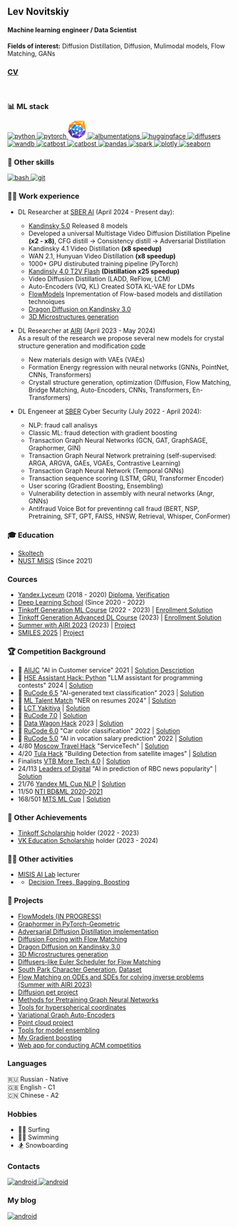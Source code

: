 ## Lev Novitskiy
#### Machine learning engineer / Data Scientist
**Fields of interest:** Diffusion Distillation, Diffusion, Mulimodal models, Flow Matching, GANs

### [CV](https://docs.google.com/document/d/1jdLZTA3AKpMN6FJjoJle_kphrkk5LOnrjv5tbOGH8vM/edit?usp=sharing)
</br>

### 📊 ML stack
<p align="left"> 
  <a href="https://www.python.org" target="_blank"> 
    <img src="https://upload.wikimedia.org/wikipedia/commons/thumb/c/c3/Python-logo-notext.svg/1869px-Python-logo-notext.svg.png" alt="python" width="40" height="40"/>
  </a>
  
  <a href="https://pytorch.org" target="_blank"> 
    <img src="https://pytorch.org/assets/images/pytorch-logo.png" alt="pytorch" width="45" height="45"/>
  </a>
  
   <a href="https://pytorch-geometric.readthedocs.io/en/latest/#" target="_blank"> 
    <img src="https://raw.githubusercontent.com/pyg-team/pyg_sphinx_theme/master/pyg_sphinx_theme/static/img/pyg_logo.png" alt="pytorch-geometric" width="40" height="40"/>
  </a>
  
  <a href="https://networkx.org" target="_blank"> 
    <img src="https://avatars.githubusercontent.com/u/388785?s=280&v=4" alt="albumentations" width="40" height="40"/>
  </a>

  <a href="https://huggingface.co" target="_blank"> 
    <img src="https://uptime-storage.s3.amazonaws.com/logos/d32f5c39b694f3e64d29fc2c9b988cdd.png" alt="huggingface" width="40" height="40"/>
  </a>

  <a href="https://huggingface.co/docs/diffusers/index" target="_blank"> 
    <img src="https://s3.amazonaws.com/pix.iemoji.com/images/emoji/apple/ios-12/256/firecracker.png" alt="diffusers" width="40" height="40"/>
  </a>
  
  <a href="https://wandb.ai/site" target="_blank"> 
    <img src="https://wandb.ai/logo.png" alt="wandb" width="40" height="40"/>
  </a>

  <a href="https://catboost.ai" target="_blank"> 
    <img src="https://upload.wikimedia.org/wikipedia/commons/c/cc/CatBoostLogo.png" alt="catbost" width="40" height="40"/>
  </a>

  <a href="https://optuna.readthedocs.io/en/stable/#" target="_blank"> 
    <img src="https://avatars.githubusercontent.com/u/57251745?s=280&v=4" alt="catbost" width="40" height="40"/>
  </a>
  
  <a href="https://pandas.pydata.org" target="_blank"> 
    <img src="https://encrypted-tbn0.gstatic.com/images?q=tbn:ANd9GcT01Ctpf3nRjz7b9l-om2h2llNA0jL4d_MVtXXXHVF5mWIn5nyMXLgzYscFGZdbhf_LN8M&usqp=CAU" alt="pandas" width="40" height="40"/>
  </a>
  
  <a href="https://spark.apache.org" target="_blank"> 
    <img src="https://spark.apache.org/images/spark-logo-rev.svg" alt="spark" width="40" height="40"/>
  </a>
  
  <a href="https://plotly.com" target="_blank"> 
    <img src="https://cdn.icon-icons.com/icons2/2699/PNG/512/plot_ly_logo_icon_168902.png" alt="plotly" width="40" height="40"/>
  </a>
  
  <a href="https://seaborn.pydata.org" target="_blank"> 
    <img src="https://seaborn.pydata.org/_images/logo-mark-lightbg.svg" alt="seaborn" width="40" height="40"/>
  </a>
  
</p>
  
### 🔧 Other skills
<p>
  <a href="https://ru.wikipedia.org/wiki/Bash" target="_blank"> 
    <img src="https://upload.wikimedia.org/wikipedia/commons/thumb/4/4b/Bash_Logo_Colored.svg/1200px-Bash_Logo_Colored.svg.png" alt="bash" width="40" height="40"/>
  </a>
  
  <a href="https://git-scm.com/doc" target="_blank"> 
    <img src="https://git-scm.com/images/logos/logomark-orange@2x.png" alt="git" width="40" height="40"/>
  </a>
</p>
  
### 👨‍💻 Work experience
* DL Researcher at [SBER AI](https://ai.sber.ru/) (April 2024 - Present day):
  - [Kandinsky 5.0](https://github.com/ai-forever/Kandinsky-5) Released 8 models
  - Developed a universal Multistage Video Diffusion Distillation Pipeline **(х2 - х8)**, CFG distill -> Consistency distill -> Adversarial Distillation
  - Kandinsky 4.1 Video Distillation **(х8 speedup)**
  - WAN 2.1, Hunyuan Video Distillation **(х8 speedup)**
  - 1000+ GPU distirubuted training pipeline (PyTorch)
  - [Kandinsly 4.0 T2V Flash](https://github.com/ai-forever/Kandinsky-4?tab=readme-ov-file) **(Distillation x25 speedup)**
  - Video Diffusion Distillation (LADD, ReFlow, LCM)
  - Auto-Encoders (VQ, KL) Created SOTA KL-VAE for LDMs
  - [FlowModels](https://github.com/leffff/InstructFlow) Inprementation of Flow-based models and distillation technoiques
  - [Dragon Diffusion on Kandinsky 3.0](https://github.com/leffff/dragon-diffusion-kandinsky3)
  - [3D Microstructures generation](https://github.com/leffff/3d-material-diffusion)
 
* DL Researcher at [AIRI](https://airi.net) (April 2023 - May 2024)</br>
  As a result of the research we propose several new models for crystal structure generation and modification [code](https://github.com/AIRI-Institute/conditional-crystal-generation)
  - New materials design with VAEs (VAEs)
  - Formation Energy regression with neural networks (GNNs, PointNet, CNNs, Transformers)
  - Crystall structure generation, optimization (Diffusion, Flow Matching, Bridge Matching, Auto-Encoders, CNNs, Transformers, En-Transformers)
    
* DL Engeneer at [SBER](https://www.sberbank.ru) Cyber Security (July 2022 - April 2024):
  - NLP: fraud call analisys
  - Classic ML: fraud detection with gradient boosting
  - Transaction Graph Neural Networks (GCN, GAT, GraphSAGE, Graphormer, GIN)
  - Transaction Graph Neural Network pretraining (self-supervised: ARGA, ARGVA, GAEs, VGAEs, Contrastive Learning)
  - Transaction Graph Neural Network (Temporal GNNs)
  - Transaction sequence scoring (LSTM, GRU, Transformer Encoder)
  - User scoring (Gradient Boosting, Ensembling)
  - Vulnerability detection in assembly with neural networks (Angr, GNNs)
  - Antifraud Voice Bot for preventinng call fraud (BERT, NSP, Pretraining, SFT, GPT, FAISS, HNSW, Retrieval, Whisper, ConFormer)


### 🎓 Education
* [Skoltech](https://www.skoltech.ru/en/)
* [NUST MISiS](https://en.misis.ru) (Since 2021)

### Cources
* [Yandex.Lyceum](https://yandexlyceum.ru) (2018 - 2020) [Diploma](https://drive.google.com/file/d/1JjV6csNFe4L6jsJ9uoKAr_vwwYxWpZhs/view?usp=sharing),  [Verification](https://lyceum.yandex.ru/certificate/check/?certNumber=200216574&lastName=Новицкий)
* [Deep Learning School](https://dls.samcs.ru/) (Since 2020 - 2022)
* [Tinkoff Generation ML Course](https://fintech.tinkoff.ru/school/generation/) (2022 - 2023) | [Enrollment Solution](https://github.com/leffff/tinkoff-generation-solution)
* [Tinkoff Generation Advanced DL Course](https://fintech.tinkoff.ru/school/generation/dl/) (2023) | [Enrollment Solution](https://github.com/leffff/tinkoff-advanced-dl)
* [Summer with AIRI 2023](https://airi.net/ru/summer-school-2023/) (2023) | [Project](https://github.com/PavelShtykov/airi_2023_project)
* [SMILES 2025](https://smiles.skoltech.ru/rus) | [Project](https://github.com/leffff/Diffusion-Reward-Modeling-for-Text-Rendering)

### 🏆 Competition Background
* 🥇 [AIIJC](https://aiijc.com/ru/) "AI in Customer service" 2021 | [Solution Description](https://github.com/leffff/AI-IJC)
* 🥇 [HSE Assistant Hack: Python](https://www.hse.ru/ai-assistant-hack-python/) "LLM assistant for programming contests" 2024 | [Solution](https://github.com/sheep-shaun/HSE-AI-Assistant-Hack)
* 🥇 [RuCode 6.5](https://rucode.net) "AI-generated text classification" 2023 | [Solution](https://github.com/leffff/rucode_7)
* 🥇 [ML Talent Match](https://ml-talentmatch.ru) "NER on resumes 2024" | [Solution](https://github.com/leffff/ml-talent-match)
* 🥈 [LCT Yakitiya](https://i.moscow/lct/yakutia) | [Solution](https://github.com/denmalbas007/LCT_Hack_Yakutiya_2023)
* 🥈 [RuCode 7.0](https://rucode.net) | [Solution](https://github.com/leffff/rucode_7)
* 🥈 [Data Wagon Hack](https://datawagon.ru) 2023 | [Solution](https://github.com/leffff/data-wagon)
* 🥈 [RuCode 6.0](https://rucode.net) "Car color classification" 2022 | [Solution](https://github.com/leffff/rucode_6)
* 🥈 [RuCode 5.0](https://rucode.net) "AI in vocation salary prediction" 2022 | [Solution](https://github.com/leffff/RuCode-Payroll-2022)
* 4/80 [Moscow Travel Hack](https://business.russpass.ru/projects-events/moscow-travel-hack-hakaton/moscow-travel-hack-2024) "ServiceTech" | [Solution](https://github.com/leffff/travel-hack)
* 4/20 [Tula Hack](https://tulahackdays.ru) "Building Detection from satellite images" | [Solution](https://github.com/triflt/tula_hack_2023)
* Finalists [VTB More Tech 4.0](https://moretech.vtb.ru) | [Solution](https://github.com/leffff/vtb_more_tech)
* 24/113 [Leaders of Digital](https://hacks-ai.ru/championships/758453) "AI in prediction of RBC news popularity" | [Solution](https://github.com/leffff/leaders_of_digital_rbc_2022)
* 21/76 [Yandex ML Cup NLP](https://yandex.ru/cup/ml) | [Solution](https://github.com/leffff/yandex_cup_nlp_2021)
* 11/50 [NTI BD&ML 2020-2021](https://ntcontest.ru/tracks/nto-school/proekt-po-iskusstvennomu-intellektu/bolshie-dannye-i-mashinnoe-obuchenie/)
* 168/501 [MTS ML Cup](https://ods.ai/competitions/mtsmlcup) | [Solution](https://github.com/leffff/mts-ml-cup)

### 🎉 Other Achievements
* [Tinkoff Scholarship](https://fintech.tinkoff.ru/activities/scholarship/) holder (2022 - 2023)
* [VK Education Scholarship](https://education.vk.company/program/239) holder (2023 - 2024)

### 👨‍🏫 Other activities
* [MISIS AI Lab](https://misisailab.github.io) lecturer
* * [Decision Trees, Bagging, Boosting](https://www.youtube.com/watch?v=oNNcHlKjGVo&t=12s)

### 🐶 Projects
* [FlowModels (IN PROGRESS)](https://github.com/leffff/InstructFlow)
* [Graphormer in PyTorch-Geometric](https://github.com/leffff/graphormer-pyg)
* [Adversarial Diffusion Distillation implementation](https://github.com/leffff/adversarial-diffusion-distillation/)
* [Diffusion Forcing with Flow Matching](https://github.com/leffff/diffusion-forcing)
* [Dragon Diffusion on Kandinsky 3.0](https://github.com/leffff/dragon-diffusion-kandinsky3)
* [3D Microstructures generation](https://github.com/leffff/3d-material-diffusion)
* [Diffusers-like Euler Scheduler for Flow Matching](https://github.com/leffff/euler-scheduler)
* [South Park Character Generation](https://github.com/leffff/south-park-character-generation), [Dataset](https://huggingface.co/datasets/leffff/south-park-character-png-dataset)
* [Flow Matching on ODEs and SDEs for colving inverse problems (Summer with AIRI 2023)](https://github.com/PavelShtykov/airi_2023_project)
* [Diffusion pet project](https://github.com/leffff/diffusion-project)
* [Methods for Pretraining Graph Neural Networks](https://github.com/leffff/any-domain-pretrain-gnns)
* [Tools for hyperspherical coordinates](https://github.com/leffff/pytorch-hypersphere)
* [Variational Graph Auto-Encoders](https://github.com/leffff/vgae-pytorch)
* [Point cloud project](https://github.com/leffff/point-cloud-project)
* [Tools for model ensembling](https://github.com/leffff/fast-ensemble)
* [My Gradient boosting](https://github.com/leffff/stackboost)
* [Web app for conducting ACM competitios](https://github.com/cutefluffyfox/zhecker)

### Languages
🇷🇺 Russian - Native <br>
🇬🇧 English - C1 <br>
🇨🇳 Chinese - A2 <br>

### Hobbies
* 🏄‍♂️ Surfing
* 🏊‍♂️ Swimming
* 🏂 Snowboarding

### Contacts
<p align="left"> 
  <a href="https://t.me/leffffffffffff" target="_blank"> 
    <img src="https://upload.wikimedia.org/wikipedia/commons/thumb/8/82/Telegram_logo.svg/1024px-Telegram_logo.svg.png" alt="android" width="30" height="30"/> 
  </a>
  <a href="https://www.instagram.com/leffffffffffffff/" target="_blank"> 
    <img src="https://upload.wikimedia.org/wikipedia/commons/thumb/e/e7/Instagram_logo_2016.svg/800px-Instagram_logo_2016.svg.png" alt="android" width="30" height="30"/> 
  </a>
</p>

### My blog
<p align="left"> 
  <a href="https://t.me/mlball_days" target="_blank"> 
    <img src="https://upload.wikimedia.org/wikipedia/commons/thumb/8/82/Telegram_logo.svg/1024px-Telegram_logo.svg.png" alt="android" width="30" height="30"/> 
  </a>
</p>

